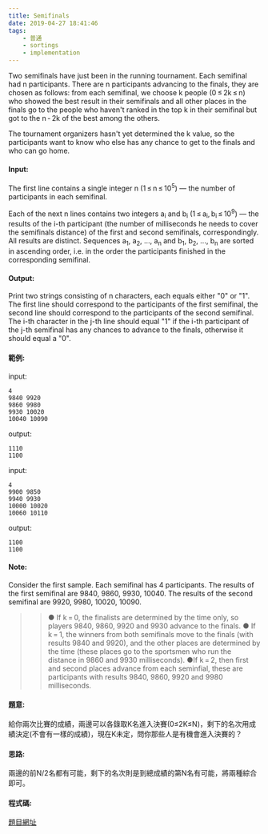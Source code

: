 ```yaml
---
title: Semifinals
date: 2019-04-27 18:41:46
tags:
    - 普通
    - sortings
    - implementation
---
```

Two semifinals have just been in the running tournament. Each semifinal had n participants. There are n participants advancing to the finals, they are chosen as follows: from each semifinal, we choose k people (0 ≤ 2k ≤ n) who showed the best result in their semifinals and all other places in the finals go to the people who haven't ranked in the top k in their semifinal but got to the n - 2k of the best among the others.

The tournament organizers hasn't yet determined the k value, so the participants want to know who else has any chance to get to the finals and who can go home.
<!-- more -->
#### Input:
The first line contains a single integer n (1 ≤ n ≤ 10<sup>5</sup>) — the number of participants in each semifinal.

Each of the next n lines contains two integers a<sub>i</sub> and b<sub>i</sub> (1 ≤ a<sub>i</sub>, b<sub>i</sub> ≤ 10<sup>9</sup>) — the results of the i-th participant (the number of milliseconds he needs to cover the semifinals distance) of the first and second semifinals, correspondingly. All results are distinct. Sequences a<sub>1</sub>, a<sub>2</sub>, ..., a<sub>n</sub> and b<sub>1</sub>, b<sub>2</sub>, ..., b<sub>n</sub> are sorted in ascending order, i.e. in the order the participants finished in the corresponding semifinal.

#### Output:
Print two strings consisting of n characters, each equals either "0" or "1". The first line should correspond to the participants of the first semifinal, the second line should correspond to the participants of the second semifinal. The i-th character in the j-th line should equal "1" if the i-th participant of the j-th semifinal has any chances to advance to the finals, otherwise it should equal a "0".

#### 範例:
input:
```
4
9840 9920
9860 9980
9930 10020
10040 10090
```
output:
```
1110
1100
```
input:
```
4
9900 9850
9940 9930
10000 10020
10060 10110
```
output:
```
1100
1100
```

#### Note:
Consider the first sample. Each semifinal has 4 participants. The results of the first semifinal are 9840, 9860, 9930, 10040. The results of the second semifinal are 9920, 9980, 10020, 10090.

>>● If k = 0, the finalists are determined by the time only, so players 9840, 9860, 9920 and 9930 advance to the finals.
>>● If k = 1, the winners from both semifinals move to the finals (with results 9840 and 9920), and the other places are determined by the time (these places go to the sportsmen who run the distance in 9860 and 9930 milliseconds).
>>●If k = 2, then first and second places advance from each seminfial, these are participants with results 9840, 9860, 9920 and 9980 milliseconds. 

#### 題意:
給你兩次比賽的成績，兩邊可以各錄取K名進入決賽(0≤2K≤N)，剩下的名次用成績決定(不會有一樣的成績)，現在K未定，問你那些人是有機會進入決賽的？

#### 思路:
兩邊的前N/2名都有可能，剩下的名次則是到總成績的第N名有可能，將兩種綜合即可。

#### 程式碼:
<script src="https://gist.github.com/Daviswww/aa4d5499ee399a951c3844b6cd5db293.js"></script>
[題目網址](https://codeforces.com/problemset/problem/378/B)